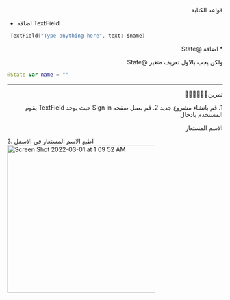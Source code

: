 
<p dir="rtl">
قواعد الكتابة</p>




* اضافه TextField 

```swift
 TextField("Type anything here", text: $name)

```
<p dir="rtl">
* اضافة @State

<p dir="rtl">
ولكن يجب بالاول تعريف متغير @State</p>



```swift
@State var name = ""
```



---

<p dir="rtl">
تمرين🧑🏽‍💻🧑🏽‍💻</p>



<p dir="rtl">
1. قم بانشاء مشروع جديد 
2. قم بعمل صفحه Sign in حيث يوجد TextField يقوم المستخدم بادخال

<p dir="rtl">
الاسم المستعار </p>
3. اطبع الاسم المستعار في الاسفل


<img width="346" alt="Screen Shot 2022-03-01 at 1 09 52 AM" src="https://user-images.githubusercontent.com/56195895/156066940-612bb3bb-06f5-4cfe-9576-a8dcb1ed234e.png">
